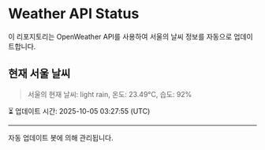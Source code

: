 
# Weather API Status

이 리포지토리는 OpenWeather API를 사용하여 서울의 날씨 정보를 자동으로 업데이트합니다.

## 현재 서울 날씨
> 서울의 현재 날씨: light rain, 온도: 23.49°C, 습도: 92%

⏳ 업데이트 시간: 2025-10-05 03:27:55 (UTC)

---
자동 업데이트 봇에 의해 관리됩니다.
